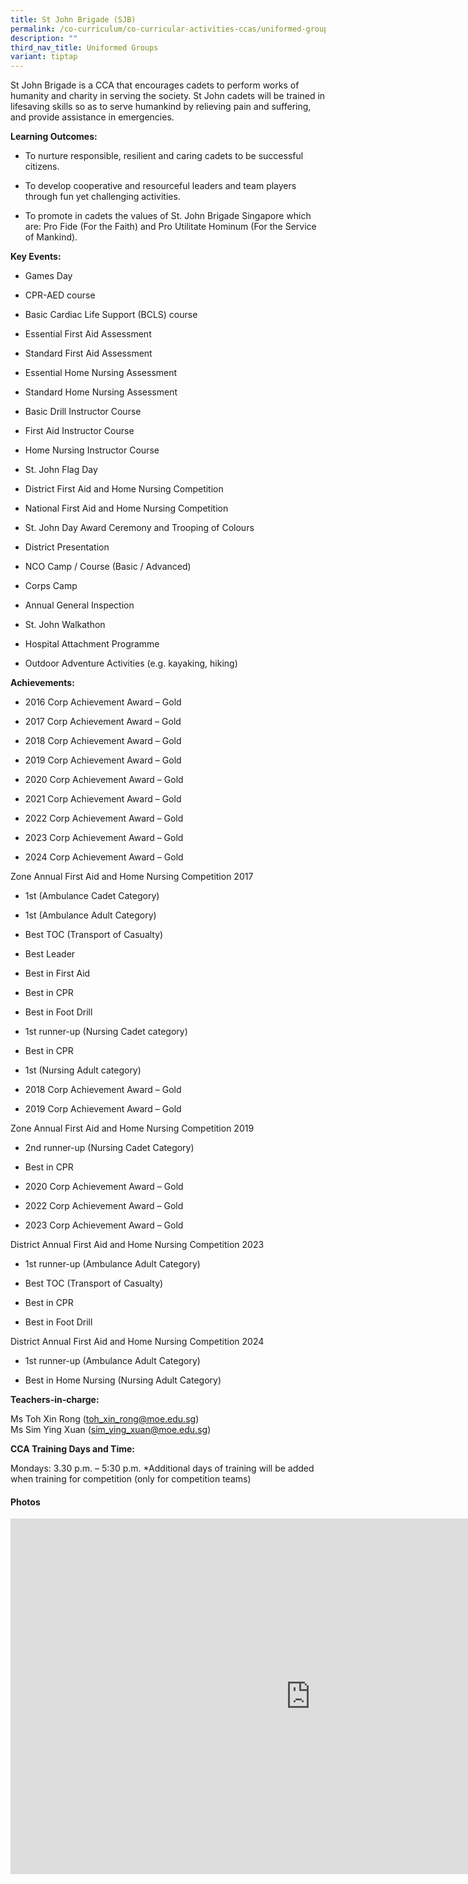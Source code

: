 ```yaml
---
title: St John Brigade (SJB)
permalink: /co-curriculum/co-curricular-activities-ccas/uniformed-groups-st-johns-brigade/
description: ""
third_nav_title: Uniformed Groups
variant: tiptap
---
```

<p>St John Brigade is a CCA that encourages cadets to perform works of humanity
and charity in serving the society. St John cadets will be trained in lifesaving
skills so as to serve humankind by relieving pain and suffering, and provide
assistance in emergencies.</p>
<p><strong>Learning Outcomes:</strong>
</p>
<ul data-tight="true" class="tight">
<li>
<p>To nurture responsible, resilient and caring cadets to be successful citizens.</p>
</li>
<li>
<p>To develop cooperative and resourceful leaders and team players through
fun yet challenging activities.</p>
</li>
<li>
<p>To promote in cadets the values of St. John Brigade Singapore which are:
Pro Fide (For the Faith) and Pro Utilitate Hominum (For the Service of
Mankind).&nbsp;</p>
</li>
</ul>
<p><strong>Key Events:</strong>
</p>
<ul data-tight="true" class="tight">
<li>
<p>Games Day</p>
</li>
<li>
<p>CPR-AED course</p>
</li>
<li>
<p>Basic Cardiac Life Support (BCLS) course</p>
</li>
<li>
<p>Essential First Aid Assessment</p>
</li>
<li>
<p>Standard First Aid Assessment</p>
</li>
<li>
<p>Essential Home Nursing Assessment</p>
</li>
<li>
<p>Standard Home Nursing Assessment</p>
</li>
<li>
<p>Basic Drill Instructor Course</p>
</li>
<li>
<p>First Aid Instructor Course</p>
</li>
<li>
<p>Home Nursing Instructor Course</p>
</li>
<li>
<p>St. John Flag Day</p>
</li>
<li>
<p>District First Aid and Home Nursing Competition</p>
</li>
<li>
<p>National First Aid and Home Nursing Competition</p>
</li>
<li>
<p>St. John Day Award Ceremony and Trooping of Colours</p>
</li>
<li>
<p>District Presentation</p>
</li>
<li>
<p>NCO Camp / Course (Basic / Advanced)</p>
</li>
<li>
<p>Corps Camp</p>
</li>
<li>
<p>Annual General Inspection</p>
</li>
<li>
<p>St. John Walkathon</p>
</li>
<li>
<p>Hospital Attachment Programme</p>
</li>
<li>
<p>Outdoor Adventure Activities (e.g. kayaking, hiking)</p>
</li>
</ul>
<p><strong>Achievements:</strong>
</p>
<ul data-tight="true" class="tight">
<li>
<p>2016 Corp Achievement Award – Gold</p>
</li>
<li>
<p>2017 Corp Achievement Award – Gold</p>
</li>
<li>
<p>2018 Corp Achievement Award – Gold</p>
</li>
<li>
<p>2019 Corp Achievement Award – Gold</p>
</li>
<li>
<p>2020 Corp Achievement Award – Gold</p>
</li>
<li>
<p>2021 Corp Achievement Award – Gold</p>
</li>
<li>
<p>2022 Corp Achievement Award – Gold</p>
</li>
<li>
<p>2023 Corp Achievement Award – Gold</p>
</li>
<li>
<p>2024 Corp Achievement Award – Gold</p>
</li>
</ul>
<p>Zone Annual First Aid and Home Nursing Competition 2017</p>
<ul>
<li>
<p>1st (Ambulance Cadet Category)</p>
</li>
<li>
<p>1st (Ambulance Adult Category)</p>
</li>
<li>
<p>Best TOC (Transport of Casualty)</p>
</li>
<li>
<p>Best Leader</p>
</li>
<li>
<p>Best in First Aid</p>
</li>
<li>
<p>Best in CPR</p>
</li>
<li>
<p>Best in Foot Drill</p>
</li>
<li>
<p>1st runner-up (Nursing Cadet category)</p>
</li>
<li>
<p>Best in CPR</p>
</li>
<li>
<p>1st (Nursing Adult category)</p>
</li>
<li>
<p>2018 Corp Achievement Award – Gold</p>
</li>
<li>
<p>2019 Corp Achievement Award – Gold</p>
</li>
</ul>
<p>Zone Annual First Aid and Home Nursing Competition 2019</p>
<ul>
<li>
<p>2nd runner-up (Nursing Cadet Category)</p>
</li>
<li>
<p>Best in CPR</p>
</li>
<li>
<p>2020 Corp Achievement Award – Gold</p>
</li>
<li>
<p>2022 Corp Achievement Award – Gold</p>
</li>
<li>
<p>2023 Corp Achievement Award – Gold</p>
</li>
</ul>
<p>District Annual First Aid and Home Nursing Competition 2023</p>
<ul data-tight="true" class="tight">
<li>
<p>1st runner-up (Ambulance Adult Category)</p>
</li>
<li>
<p>Best TOC (Transport of Casualty)</p>
</li>
<li>
<p>Best in CPR</p>
</li>
<li>
<p>Best in Foot Drill</p>
</li>
</ul>
<p>District Annual First Aid and Home Nursing Competition 2024</p>
<ul>
<li>
<p>1st runner-up (Ambulance Adult Category)</p>
</li>
<li>
<p>Best in Home Nursing (Nursing Adult Category)</p>
</li>
</ul>
<p><strong>Teachers-in-charge:</strong>
</p>
<p>Ms Toh Xin Rong (<a href="mailto:toh_xin_rong@moe.edu.sg" rel="noopener noreferrer nofollow" target="_blank">toh_xin_rong@moe.edu.sg</a>)
<br>Ms Sim Ying Xuan (<a href="mailto:sim_ying_xuan@moe.edu.sg" rel="noopener noreferrer nofollow" target="_blank">sim_ying_xuan@moe.edu.sg</a>)</p>
<p><strong>CCA Training Days and Time:</strong>
</p>
<p>Mondays: 3.30 p.m. – 5:30 p.m. *Additional days of training will be added
when training for competition (only for competition teams)</p>
<h4>Photos</h4>
<div class="iframe-wrapper">
<iframe height="569" width="960" allowfullscreen="true" frameborder="0" src="https://docs.google.com/presentation/d/e/2PACX-1vQVLh3JDyhFcgKTvBvwCWYnTwbXs1XTulIlWdxsHdPZG6iKQIRKMkVaCIlWL7NgJffEDKt-99T1Od_l/embed?start=false&amp;loop=false&amp;delayms=3000"></iframe>
</div>
<p></p>